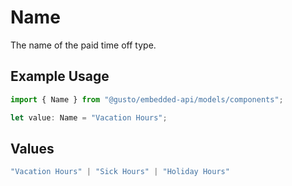 # Name

The name of the paid time off type.

## Example Usage

```typescript
import { Name } from "@gusto/embedded-api/models/components";

let value: Name = "Vacation Hours";
```

## Values

```typescript
"Vacation Hours" | "Sick Hours" | "Holiday Hours"
```